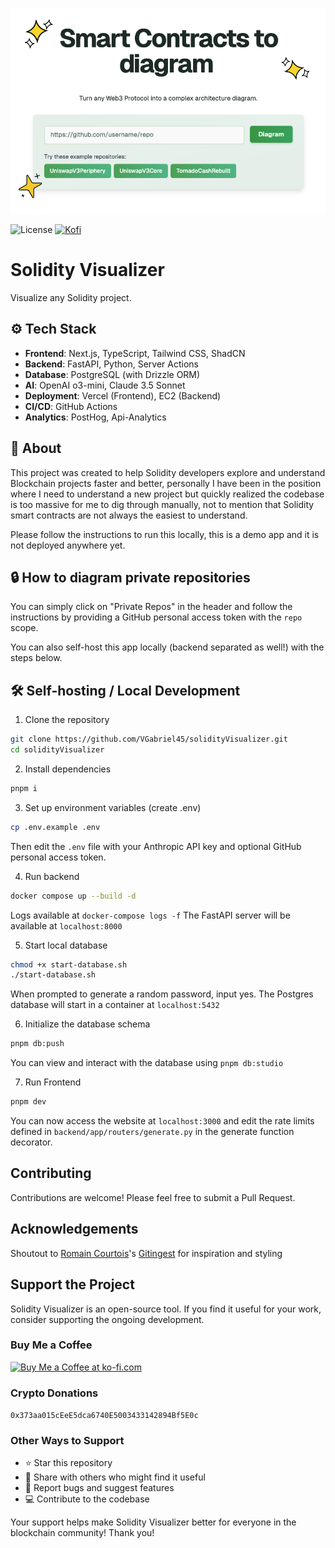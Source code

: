 [![Image](./docs/readme_img.png "Solidity Visualizer Front Page")](https://solidityVisualizer.com/)

![License](https://img.shields.io/badge/license-MIT-blue.svg)
[![Kofi](https://img.shields.io/badge/Kofi-F16061.svg?logo=ko-fi&logoColor=white)](https://ko-fi.com/VGabriel45)

# Solidity Visualizer

Visualize any Solidity project.

## ⚙️ Tech Stack

- **Frontend**: Next.js, TypeScript, Tailwind CSS, ShadCN
- **Backend**: FastAPI, Python, Server Actions
- **Database**: PostgreSQL (with Drizzle ORM)
- **AI**: OpenAI o3-mini, Claude 3.5 Sonnet
- **Deployment**: Vercel (Frontend), EC2 (Backend)
- **CI/CD**: GitHub Actions
- **Analytics**: PostHog, Api-Analytics

## 🤔 About

This project was created to help Solidity developers explore and understand Blockchain projects faster and better, personally I have been in the position where I need to understand a new project but quickly realized the codebase is too massive for me to dig through manually, not to mention that Solidity smart contracts are not always the easiest to understand.

Please follow the instructions to run this locally, this is a demo app and it is not deployed anywhere yet.

## 🔒 How to diagram private repositories

You can simply click on "Private Repos" in the header and follow the instructions by providing a GitHub personal access token with the `repo` scope.

You can also self-host this app locally (backend separated as well!) with the steps below.

## 🛠️ Self-hosting / Local Development

1. Clone the repository

```bash
git clone https://github.com/VGabriel45/solidityVisualizer.git
cd solidityVisualizer
```

2. Install dependencies

```bash
pnpm i
```

3. Set up environment variables (create .env)

```bash
cp .env.example .env
```

Then edit the `.env` file with your Anthropic API key and optional GitHub personal access token.

4. Run backend

```bash
docker compose up --build -d
```

Logs available at `docker-compose logs -f`
The FastAPI server will be available at `localhost:8000`

5. Start local database

```bash
chmod +x start-database.sh
./start-database.sh
```

When prompted to generate a random password, input yes.
The Postgres database will start in a container at `localhost:5432`

6. Initialize the database schema

```bash
pnpm db:push
```

You can view and interact with the database using `pnpm db:studio`

7. Run Frontend

```bash
pnpm dev
```

You can now access the website at `localhost:3000` and edit the rate limits defined in `backend/app/routers/generate.py` in the generate function decorator.

## Contributing

Contributions are welcome! Please feel free to submit a Pull Request.

## Acknowledgements

Shoutout to [Romain Courtois](https://github.com/cyclotruc)'s [Gitingest](https://gitingest.com/) for inspiration and styling

## Support the Project

Solidity Visualizer is an open-source tool. If you find it useful for your work, consider supporting the ongoing development.

### Buy Me a Coffee

<a href='https://ko-fi.com/vgabriel45'><img height='36' style='border:0px;height:36px;' src='https://storage.ko-fi.com/cdn/kofi5.png?v=3' border='0' alt='Buy Me a Coffee at ko-fi.com' /></a>

### Crypto Donations
`0x373aa015cEeE5dca6740E5003433142894Bf5E0c`

### Other Ways to Support

- ⭐ Star this repository
- 🔀 Share with others who might find it useful
- 🐛 Report bugs and suggest features
- 💻 Contribute to the codebase

Your support helps make Solidity Visualizer better for everyone in the blockchain community! Thank you!